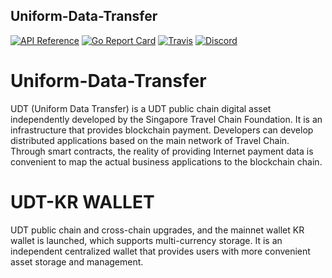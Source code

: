 ## Uniform-Data-Transfer

[![API Reference](
https://camo.githubusercontent.com/915b7be44ada53c290eb157634330494ebe3e30a/68747470733a2f2f676f646f632e6f72672f6769746875622e636f6d2f676f6c616e672f6764646f3f7374617475732e737667
)](https://pkg.go.dev/github.com/ethereum/go-ethereum?tab=doc)
[![Go Report Card](https://goreportcard.com/badge/github.com/ethereum/go-ethereum)](https://goreportcard.com/report/github.com/ethereum/go-ethereum)
[![Travis](https://travis-ci.com/ethereum/go-ethereum.svg?branch=master)](https://travis-ci.com/ethereum/go-ethereum)
[![Discord](https://img.shields.io/badge/discord-join%20chat-blue.svg)](https://discord.gg/nthXNEv)

# Uniform-Data-Transfer
UDT (Uniform Data Transfer) is a UDT public chain digital asset independently developed by the Singapore Travel Chain Foundation. It is an infrastructure that provides blockchain payment. Developers can develop distributed applications based on the main network of Travel Chain. Through smart contracts, the reality of providing Internet payment data is convenient to map the actual business applications to the blockchain chain.

# UDT-KR WALLET

UDT public chain and cross-chain upgrades, and the mainnet wallet KR wallet is launched, which supports multi-currency storage. It is an independent centralized wallet that provides users with more convenient asset storage and management.
